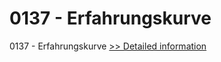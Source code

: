 # 0137 - Erfahrungskurve
0137 - Erfahrungskurve
[>> Detailed information](https://secure.shareit.com/shareit/product.html?productid=300994191&affiliateid=200057808)